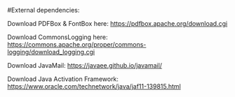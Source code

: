 #External dependencies:

Download PDFBox & FontBox here: https://pdfbox.apache.org/download.cgi

Download CommonsLogging here: https://commons.apache.org/proper/commons-logging/download_logging.cgi

Download JavaMail: https://javaee.github.io/javamail/

Download Java Activation Framework: https://www.oracle.com/technetwork/java/jaf11-139815.html

